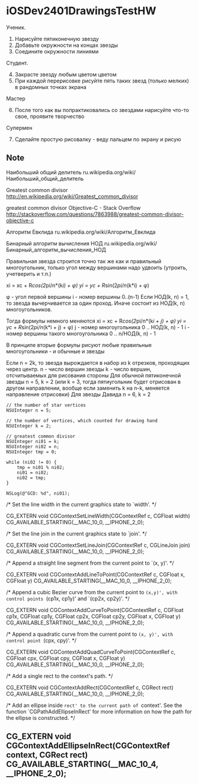 iOSDev2401DrawingsTestHW
========================
Ученик. 

1. Нарисуйте пятиконечную звезду
2. Добавьте окружности на концах звезды
3. Соедините окружности линиями

Студент.

4. Закрасте звезду любым цветом цветом
5. При каждой перерисовке рисуйте пять таких звезд (только мелких) в рандомных точках экрана

Мастер

6. После того как вы попрактиковались со звездами нарисуйте что-то свое, проявите творчество

Супермен

7. Сделайте простую рисовалку - веду пальцем по экрану и рисую


Note
-------------------------------------------------------------------------------
Наибольший общий делитель
ru.wikipedia.org/wiki/Наибольший_общий_делитель

Greatest common divisor
http://en.wikipedia.org/wiki/Greatest_common_divisor

greatest common divisor Objective-C - Stack Overflow
http://stackoverflow.com/questions/7863988/greatest-common-divisor-objective-c

Алгоритм Евклида
ru.wikipedia.org/wiki/Алгоритм_Евклида

Бинарный алгоритм вычисления НОД
ru.wikipedia.org/wiki/Бинарный_алгоритм_вычисления_НОД

Правильная звезда строится точно так же как и правильный многоугольник, только угол между вершинами надо удвоить (утроить, учетверить и т.п.)

xi = xc + R*cos(2*pi/n*(k*i) + φ)
yi = yc + R*sin(2*pi/n*(k*i) + φ)

φ - угол первой вершины
i - номер вершины 0..(n-1)
Если НОД(k, n) = 1, то звезда вычерчивается за один проход.
Иначе состоит из НОД(k, n) многоугольников.

Тогда формулы немного меняются
xi = xc + R*cos(2*pi/n*(k*i + j) + φ)
yi = yc + R*sin(2*pi/n*(k*i + j) + φ)
j - номер многоугольника 0 .. НОД(k, n) - 1
i - номер вершины такого многоугольника 0 .. n/НОД(k, n) - 1

В принципе вторые формулы рисуют любые правильные многоугольники - и обычные и звезды

Если n = 2k, то звезда вырождается в набор из k отрезков, проходящих через центр.
n - число вершин звезды
k - число вершин, отсчитываемых для рисования стороны
Для обычной пятиконечной звезды n = 5, k = 2 (или k = 3, тогда пятиугольник будет отрисован в другом направлении, вообще если заменить k на n-k, меняется направление отрисовки)
Для звезды Давида n = 6, k = 2

    // the number of star vertices
    NSUInteger n = 5;
    
    // the number of vertices, which counted for drawing hand
    NSUInteger k = 2;
    
    // greatest common divisor
    NSUInteger ni01 = k;
    NSUInteger ni02 = n;
    NSUInteger tmp = 0;
    
    while (ni02 != 0) {
        tmp = ni01 % ni02;
        ni01 = ni02;
        ni02 = tmp;
    }
    
    NSLog(@"GCD: %d", ni01);

/* Set the line width in the current graphics state to `width'. */

CG_EXTERN void CGContextSetLineWidth(CGContextRef c, CGFloat width)
  CG_AVAILABLE_STARTING(__MAC_10_0, __IPHONE_2_0);


/* Set the line join in the current graphics state to `join'. */

CG_EXTERN void CGContextSetLineJoin(CGContextRef c, CGLineJoin join)
  CG_AVAILABLE_STARTING(__MAC_10_0, __IPHONE_2_0);

/* Append a straight line segment from the current point to `(x, y)'. */

CG_EXTERN void CGContextAddLineToPoint(CGContextRef c, CGFloat x, CGFloat y)
  CG_AVAILABLE_STARTING(__MAC_10_0, __IPHONE_2_0);

/* Append a cubic Bezier curve from the current point to `(x,y)', with
   control points `(cp1x, cp1y)' and `(cp2x, cp2y)'. */

CG_EXTERN void CGContextAddCurveToPoint(CGContextRef c, CGFloat cp1x,
  CGFloat cp1y, CGFloat cp2x, CGFloat cp2y, CGFloat x, CGFloat y)
  CG_AVAILABLE_STARTING(__MAC_10_0, __IPHONE_2_0);

/* Append a quadratic curve from the current point to `(x, y)', with control
   point `(cpx, cpy)'. */

CG_EXTERN void CGContextAddQuadCurveToPoint(CGContextRef c, CGFloat cpx,
  CGFloat cpy, CGFloat x, CGFloat y)
  CG_AVAILABLE_STARTING(__MAC_10_0, __IPHONE_2_0);

/* Add a single rect to the context's path. */

CG_EXTERN void CGContextAddRect(CGContextRef c, CGRect rect)
  CG_AVAILABLE_STARTING(__MAC_10_0, __IPHONE_2_0);

/* Add an ellipse inside `rect' to the current path of `context'. See the
   function `CGPathAddEllipseInRect' for more information on how the path
   for the ellipse is constructed. */

CG_EXTERN void CGContextAddEllipseInRect(CGContextRef context, CGRect rect)
  CG_AVAILABLE_STARTING(__MAC_10_4, __IPHONE_2_0);
-------------------------------------------------------------------------------
